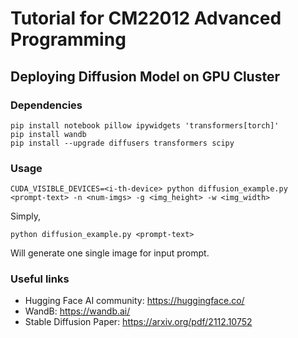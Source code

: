 # Tutorial for CM22012 Advanced Programming
## Deploying Diffusion Model on GPU Cluster

### Dependencies
```shell
pip install notebook pillow ipywidgets 'transformers[torch]'
pip install wandb
pip install --upgrade diffusers transformers scipy
```

### Usage
```shell
CUDA_VISIBLE_DEVICES=<i-th-device> python diffusion_example.py <prompt-text> -n <num-imgs> -g <img_height> -w <img_width>
```
Simply, 
```shell
python diffusion_example.py <prompt-text>
```
Will generate one single image for input prompt. 

### Useful links
- Hugging Face AI community: https://huggingface.co/
- WandB: https://wandb.ai/
- Stable Diffusion Paper: https://arxiv.org/pdf/2112.10752